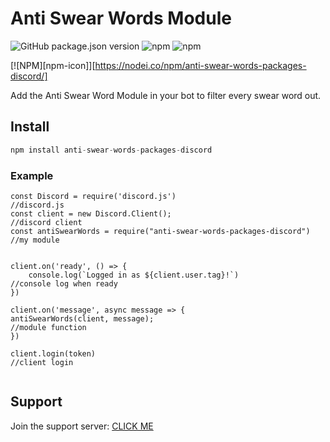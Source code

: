 # Anti Swear Words Module

<img alt="GitHub package.json version" src="https://img.shields.io/github/package-json/v/ookamicodes/anti-swear-words-packages"> <img alt="npm" src="https://img.shields.io/npm/v/anti-swear-words-packages-discord"> <img alt="npm" src="https://img.shields.io/npm/dw/anti-swear-words-packages-discord">

[![NPM][npm-icon]][https://nodei.co/npm/anti-swear-words-packages-discord/]

Add the Anti Swear Word Module in your bot to filter every swear word out.

## Install

```js
npm install anti-swear-words-packages-discord
```

### Example
```
const Discord = require('discord.js')                               //discord.js
const client = new Discord.Client();                                //discord client
const antiSwearWords = require("anti-swear-words-packages-discord") //my module


client.on('ready', () => {
    console.log(`Logged in as ${client.user.tag}!`)                 //console log when ready
})

client.on('message', async message => {
antiSwearWords(client, message);                                   //module function
})

client.login(token)                                               //client login


```

## Support

Join the support server: [CLICK ME](https://discord.gg/FGzCdtP)